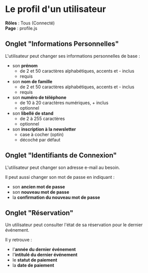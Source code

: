 # Le profil d'un utilisateur

**Rôles** : Tous (Connecté)<br />
**Page** : profile.js

## Onglet "Informations Personnelles"

L'utilisateur peut changer ses informations personnelles de base :

- son **prénom**
  - de 2 et 50 caractères alphabétiques, accents et - inclus
  - requis
- son **nom de famille**
  - de 2 et 50 caractères alphabétiques, accents et - inclus
  - requis
- son **numéro de téléphone**
  - de 10 à 20 caractères numériques, + inclus
  - optionnel
- son **libellé de stand**
  - de 2 à 255 caractères
  - optionnel
- son **inscription à la newsletter**
  - case à cocher (optin)
  - décoché par défaut

## Onglet "Identifiants de Connexion"

L'utilisateur peut changer son adresse e-mail au besoin.

Il peut aussi changer son mot de passe en indiquant :

- son **ancien mot de passe**
- son **nouveau mot de passe**
- la **confirmation du nouveau mot de passe**

## Onglet "Réservation"

Un utilisateur peut consulter l'état de sa réservation pour le dernier événement.

Il y retrouve :

- l'**année du dernier événement**
- l'**intitulé du dernier événement**
- le **statut de paiement**
- la **date de paiement**